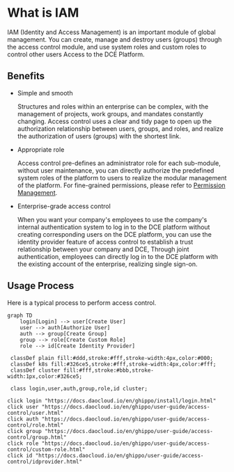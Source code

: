 # What is IAM

IAM (Identity and Access Management) is an important module of global management. You can create, manage and destroy users (groups) through the access control module, and use system roles and custom roles to control other users Access to the DCE Platform.

## Benefits

- Simple and smooth

    Structures and roles within an enterprise can be complex, with the management of projects, work groups, and mandates constantly changing. Access control uses a clear and tidy page to open up the authorization relationship between users, groups, and roles, and realize the authorization of users (groups) with the shortest link.

- Appropriate role

    Access control pre-defines an administrator role for each sub-module, without user maintenance, you can directly authorize the predefined system roles of the platform to users to realize the modular management of the platform. For fine-grained permissions, please refer to [Permission Management](role.md).

- Enterprise-grade access control

    When you want your company's employees to use the company's internal authentication system to log in to the DCE platform without creating corresponding users on the DCE platform, you can use the identity provider feature of access control to establish a trust relationship between your company and DCE, Through joint authentication, employees can directly log in to the DCE platform with the existing account of the enterprise, realizing single sign-on.

## Usage Process

Here is a typical process to perform access control.

```mermaid
graph TD
    login[Login] --> user[Create User]
    user --> auth[Authorize User]
    auth --> group[Create Group]
    group --> role[Create Custom Role]
    role --> id[Create Identity Provider]

 classDef plain fill:#ddd,stroke:#fff,stroke-width:4px,color:#000;
 classDef k8s fill:#326ce5,stroke:#fff,stroke-width:4px,color:#fff;
 classDef cluster fill:#fff,stroke:#bbb,stroke-width:1px,color:#326ce5;
 
 class login,user,auth,group,role,id cluster;

click login "https://docs.daocloud.io/en/ghippo/install/login.html"
click user "https://docs.daocloud.io/en/ghippo/user-guide/access-control/user.html"
click auth "https://docs.daocloud.io/en/ghippo/user-guide/access-control/role.html"
click group "https://docs.daocloud.io/en/ghippo/user-guide/access-control/group.html"
click role "https://docs.daocloud.io/en/ghippo/user-guide/access-control/custom-role.html"
click id "https://docs.daocloud.io/en/ghippo/user-guide/access-control/idprovider.html"
```
